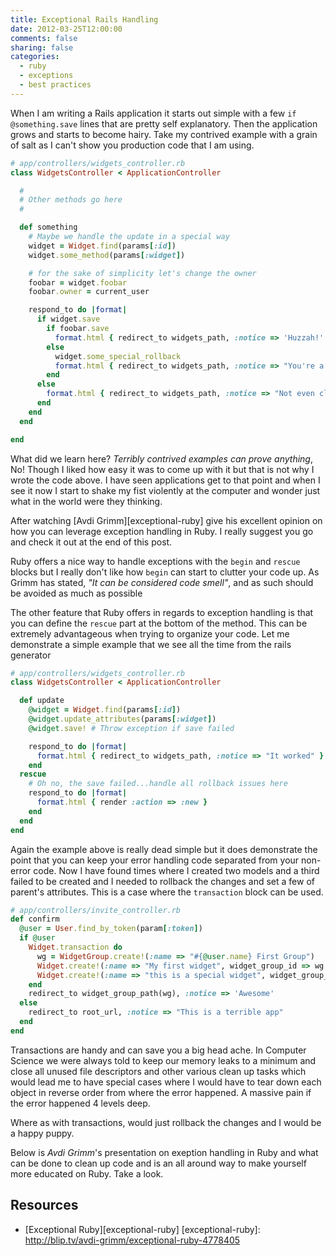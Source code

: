 ```yaml
---
title: Exceptional Rails Handling
date: 2012-03-25T12:00:00
comments: false
sharing: false
categories:
  - ruby
  - exceptions
  - best practices
---
```


When I am writing a Rails application it starts out simple with a few
`if @something.save` lines that are pretty self explanatory. Then the
application grows and starts to become hairy. Take my contrived example with a
grain of salt as I can't show you production code that I am using.

```ruby
# app/controllers/widgets_controller.rb
class WidgetsController < ApplicationController

  #
  # Other methods go here
  #

  def something
    # Maybe we handle the update in a special way
    widget = Widget.find(params[:id])
    widget.some_method(params[:widget])

    # for the sake of simplicity let's change the owner
    foobar = widget.foobar
    foobar.owner = current_user

    respond_to do |format|
      if widget.save
        if foobar.save
          format.html { redirect_to widgets_path, :notice => 'Huzzah!' }
        else
          widget.some_special_rollback
          format.html { redirect_to widgets_path, :notice => "You're a moron" }
        end
      else
        format.html { redirect_to widgets_path, :notice => "Not even close"}
      end
    end
  end

end
```

What did we learn here? *Terribly contrived examples can prove anything*, No!
Though I liked how easy it was to come up with it but that is not why I wrote
the code above. I have seen applications get to that point and when I see it now
I start to shake my fist violently at the computer and wonder just what in the
world were they thinking.

After watching [Avdi Grimm][exceptional-ruby] give his excellent opinion on how
you can leverage exception handling in Ruby. I really suggest you go and check
it out at the end of this post.

Ruby offers a nice way to handle exceptions with the `begin` and `rescue` blocks
but I really don't like how `begin` can start to clutter your code up. As Grimm
has stated, *"It can be considered code smell"*, and as such should be avoided
as much as possible

The other feature that Ruby offers in regards to exception handling is that you
can define the `rescue` part at the bottom of the method. This can be extremely
advantageous when trying to organize your code. Let me demonstrate a simple
example that we see all the time from the rails generator

```ruby
# app/controllers/widgets_controller.rb
class WidgetsController < ApplicationController

  def update
    @widget = Widget.find(params[:id])
    @widget.update_attributes(params[:widget])
    @widget.save! # Throw exception if save failed

    respond_to do |format|
      format.html { redirect_to widgets_path, :notice => "It worked" }
    end
  rescue
    # Oh no, the save failed...handle all rollback issues here
    respond_to do |format|
      format.html { render :action => :new }
    end
  end
end
```

Again the example above is really dead simple but it does demonstrate the point
that you can keep your error handling code separated from your non-error code.
Now I have found times where I created two models and a third failed to be
created and I needed to rollback the changes and set a few of parent's
attributes. This is a case where the `transaction` block can be used.


```ruby
# app/controllers/invite_controller.rb
def confirm
  @user = User.find_by_token(param[:token])
  if @user
    Widget.transaction do
      wg = WidgetGroup.create!(:name => "#{@user.name} First Group")
      Widget.create!(:name => "My first widget", widget_group_id => wg.id)
      Widget.create!(:name => "this is a special widget", widget_group_id => wg.id, :special => true)
    end
    redirect_to widget_group_path(wg), :notice => 'Awesome'
  else
    redirect_to root_url, :notice => "This is a terrible app"
  end
end
```

Transactions are handy and can save you a big head ache. In Computer Science
we were always told to keep our memory leaks to a minimum and close all unused
file descriptors and other various clean up tasks which would lead me to have
special cases where I would have to tear down each object in reverse order
from where the error happened. A massive pain if the error happened 4 levels
deep.

Where as with transactions, would just rollback the changes and I would be a
happy puppy.

Below is *Avdi Grimm*'s presentation on exeption handling in Ruby and what can
be done to clean up code and is an all around way to make yourself more educated
on Ruby. Take a look.

## Resources

  * [Exceptional Ruby][exceptional-ruby]
[exceptional-ruby]: http://blip.tv/avdi-grimm/exceptional-ruby-4778405
